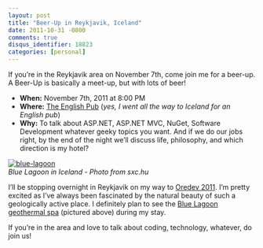 ```yaml
---
layout: post
title: "Beer-Up in Reykjavik, Iceland"
date: 2011-10-31 -0800
comments: true
disqus_identifier: 18823
categories: [personal]
---
```

If you’re in the Reykjavik area on November 7th, come join me for a
beer-up. A Beer-Up is basically a meet-up, but with lots of beer!

-   **When:** November 7th, 2011 at 8:00 PM
-   **Where:** [The English
    Pub](http://enskibarinn.is/index.php?option=com_frontpage&Itemid=1)
    (*yes, I went all the way to Iceland for an English pub*)
-   **Why:** To talk about ASP.NET, ASP.NET MVC, NuGet, Software
    Development whatever geeky topics you want. And if we do our jobs
    right, by the end of the night we’ll discuss life, philosophy, and
    which direction is my hotel?

[![blue-lagoon](http://haacked.com/images/haacked_com/WindowsLiveWriter/Meet-for-Beer-in-Reykyavic_D0FD/blue-lagoon_3.jpg "blue-lagoon")](http://www.sxc.hu/photo/862117 "Blue Lagoon on sxc.hu")
\
*Blue Lagoon in Iceland - Photo from sxc.hu*

I’ll be stopping overnight in Reykjavik on my way to [Oredev
2011](http://oredev.org/2011 "Oredev 2011 Conference"). I’m pretty
excited as I’ve always been fascinated by the natural beauty of such a
geologically active place. I definitely plan to see the [Blue Lagoon
geothermal spa](http://www.bluelagoon.com/ "Blue Lagoon") (pictured
above) during my stay.

If you’re in the area and love to talk about coding, technology,
whatever, do join us!

